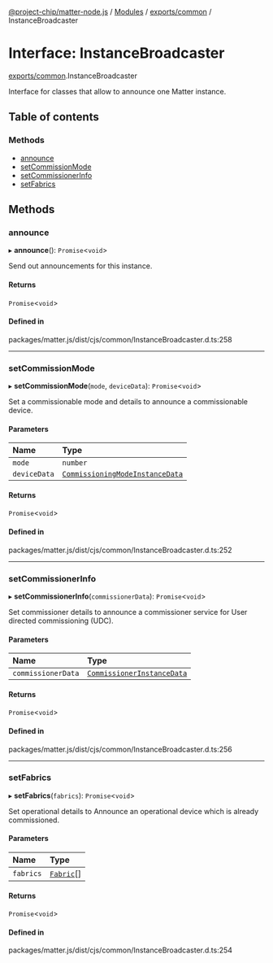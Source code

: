 [@project-chip/matter-node.js](../README.md) / [Modules](../modules.md) / [exports/common](../modules/exports_common.md) / InstanceBroadcaster

# Interface: InstanceBroadcaster

[exports/common](../modules/exports_common.md).InstanceBroadcaster

Interface for classes that allow to announce one Matter instance.

## Table of contents

### Methods

- [announce](exports_common.InstanceBroadcaster.md#announce)
- [setCommissionMode](exports_common.InstanceBroadcaster.md#setcommissionmode)
- [setCommissionerInfo](exports_common.InstanceBroadcaster.md#setcommissionerinfo)
- [setFabrics](exports_common.InstanceBroadcaster.md#setfabrics)

## Methods

### announce

▸ **announce**(): `Promise`<`void`\>

Send out announcements for this instance.

#### Returns

`Promise`<`void`\>

#### Defined in

packages/matter.js/dist/cjs/common/InstanceBroadcaster.d.ts:258

___

### setCommissionMode

▸ **setCommissionMode**(`mode`, `deviceData`): `Promise`<`void`\>

Set a commissionable mode and details to announce a commissionable device.

#### Parameters

| Name | Type |
| :------ | :------ |
| `mode` | `number` |
| `deviceData` | [`CommissioningModeInstanceData`](../modules/exports_common.md#commissioningmodeinstancedata) |

#### Returns

`Promise`<`void`\>

#### Defined in

packages/matter.js/dist/cjs/common/InstanceBroadcaster.d.ts:252

___

### setCommissionerInfo

▸ **setCommissionerInfo**(`commissionerData`): `Promise`<`void`\>

Set commissioner details to announce a commissioner service for User directed commissioning (UDC).

#### Parameters

| Name | Type |
| :------ | :------ |
| `commissionerData` | [`CommissionerInstanceData`](../modules/exports_common.md#commissionerinstancedata) |

#### Returns

`Promise`<`void`\>

#### Defined in

packages/matter.js/dist/cjs/common/InstanceBroadcaster.d.ts:256

___

### setFabrics

▸ **setFabrics**(`fabrics`): `Promise`<`void`\>

Set operational details to Announce an operational device which is already commissioned.

#### Parameters

| Name | Type |
| :------ | :------ |
| `fabrics` | [`Fabric`](../classes/exports_fabric.Fabric.md)[] |

#### Returns

`Promise`<`void`\>

#### Defined in

packages/matter.js/dist/cjs/common/InstanceBroadcaster.d.ts:254
